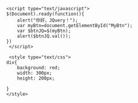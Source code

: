 <html lang="en">
<head>
    <meta charset="UTF-8">
    <meta http-equiv="X-UA-Compatible" content="IE=edge">
    <meta name="viewport" content="width=device-width, initial-scale=1.0">
    <script type="text/javascript" src="http://ajax.microsoft.com/ajax/jquery/jquery-1.4.min.js"></script>    
    <title>Document</title>

    <script type="text/javascript">
    $(Document).ready(function(){
        alert("你好，JQuery！");
        var myBtn=document.getElementById("MyBtn");
        var $btnJQ=$(myBtn);
        alert($btnJQ.val());
    })
     </script>

     <style type="text/css">
    div{
        background: red;
        width: 300px;
        height: 200px;
        
    }
    </style>

</head>
<body>
    <div></div>

</body>
</html>
